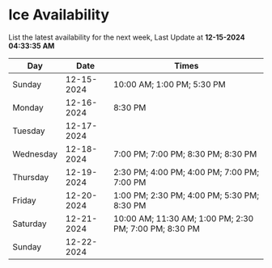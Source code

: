 # Ice Availability

List the latest availability for the next week, Last Update at **12-15-2024 04:33:35 AM**

| Day         | Date        | Times       |
| ----------- | ----------- | ----------- |
|Sunday|12-15-2024|10:00 AM; 1:00 PM; 5:30 PM|
|Monday|12-16-2024|8:30 PM|
|Tuesday|12-17-2024||
|Wednesday|12-18-2024|7:00 PM; 7:00 PM; 8:30 PM; 8:30 PM|
|Thursday|12-19-2024|2:30 PM; 4:00 PM; 4:00 PM; 7:00 PM; 7:00 PM|
|Friday|12-20-2024|1:00 PM; 2:30 PM; 4:00 PM; 5:30 PM; 8:30 PM|
|Saturday|12-21-2024|10:00 AM; 11:30 AM; 1:00 PM; 2:30 PM; 7:00 PM; 8:30 PM|
|Sunday|12-22-2024||
